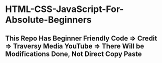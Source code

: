 # HTML-CSS-JavaScript-For-Absolute-Beginners

## This Repo Has Beginner Friendly Code => Credit => Traversy Media YouTube => There Will be Modifications Done, Not Direct Copy Paste